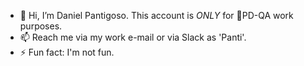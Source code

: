 - 👋 Hi, I’m Daniel Pantigoso. This account is *ONLY* for 🐼PD-QA work purposes.
- 📫 Reach me via my work e-mail or via Slack as 'Panti'.
- ⚡ Fun fact: I'm not fun.
